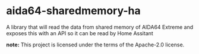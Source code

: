 # aida64-sharedmemory-ha
A library that will read the data from shared memory of AIDA64 Extreme and exposes this with an API so it can be read by Home Assitant

**note:** This project is licensed under the terms of the Apache-2.0 license.
